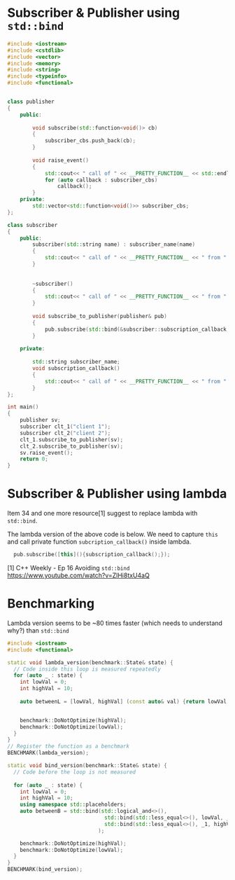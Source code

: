 # Subscriber & Publisher using `std::bind`

```c++
#include <iostream>
#include <cstdlib>
#include <vector>
#include <memory>
#include <string>
#include <typeinfo>
#include <functional>


class publisher
{
    public:
        
        void subscribe(std::function<void()> cb)
        {
            subscriber_cbs.push_back(cb);
        }
   
        void raise_event()
        {
            std::cout<< " call of " << __PRETTY_FUNCTION__ << std::endl;
            for (auto callback : subscriber_cbs)
                callback();
        }
    private:
        std::vector<std::function<void()>> subscriber_cbs;
};

class subscriber
{
    public:
        subscriber(std::string name) : subscriber_name(name)
        {
            std::cout<< " call of " << __PRETTY_FUNCTION__ << " from " << subscriber_name << std::endl;
        }
   
       
        ~subscriber()
        {
            std::cout<< " call of " << __PRETTY_FUNCTION__ << " from " << subscriber_name << std::endl;
        }
   
        void subscribe_to_publisher(publisher& pub)
        {
            pub.subscribe(std::bind(&subscriber::subscription_callback, this));
        }
   
    private:
   
        std::string subscriber_name;
        void subscription_callback()
        {
            std::cout<< " call of " << __PRETTY_FUNCTION__ << " from " << subscriber_name << std::endl;
        }
};

int main()
{
    publisher sv;
    subscriber clt_1("client 1");
    subscriber clt_2("client 2");
    clt_1.subscribe_to_publisher(sv);
    clt_2.subscribe_to_publisher(sv);
    sv.raise_event();
    return 0;
}
```
# Subscriber & Publisher using lambda

Item 34 and one more resource[1] suggest to replace lambda with `std::bind`. 

The lambda version of the above code is below. We need to capture `this` and call private function `subcription_callback()` inside lambda.
```c++
  pub.subscribe([this](){subscription_callback();});
```

[1] C++ Weekly - Ep 16 Avoiding `std::bind`  https://www.youtube.com/watch?v=ZlHi8txU4aQ

# Benchmarking
Lambda version seems to be ~80 times faster (which needs to understand why?) than `std::bind`

```c++
#include <iostream>
#include <functional>

static void lambda_version(benchmark::State& state) {
  // Code inside this loop is measured repeatedly
  for (auto _ : state) {
    int lowVal = 0;
    int highVal = 10;
    
    auto betweenL = [lowVal, highVal] (const auto& val) {return lowVal <= val && val <= highVal; };


    benchmark::DoNotOptimize(highVal);
    benchmark::DoNotOptimize(lowVal);
  }
}
// Register the function as a benchmark
BENCHMARK(lambda_version);

static void bind_version(benchmark::State& state) {
  // Code before the loop is not measured
  
  for (auto _ : state) {
    int lowVal = 0;
    int highVal = 10;
    using namespace std::placeholders;
    auto betweenB = std::bind(std::logical_and<>(),
                               std::bind(std::less_equal<>(), lowVal, _1),
                               std::bind(std::less_equal<>(), _1, highVal)
                             );

    benchmark::DoNotOptimize(highVal);
    benchmark::DoNotOptimize(lowVal);
  }
}
BENCHMARK(bind_version);

```

